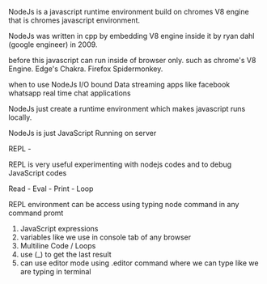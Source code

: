NodeJs is a javascript runtime environment build on chromes V8 engine that is chromes javascript environment.

NodeJs was written in cpp by embedding V8 engine inside it by ryan dahl (google engineer) in 2009.

before this javascript can run inside of browser only.
such as chrome's V8 Engine. Edge's Chakra. Firefox Spidermonkey.


when to use NodeJs
I/O bound 
Data streaming apps like facebook whatsapp 
real time chat applications



NodeJs just create a runtime environment which makes javascript runs locally.

NodeJs is just JavaScript Running on server 

REPL -

REPL is very useful experimenting with nodejs codes and to debug JavaScript codes

Read - Eval - Print - Loop

REPL environment can be access using typing node command in any command promt

1. JavaScript expressions 
2. variables like we use in console tab of any browser
3. Multiline Code / Loops 
4. use (_) to get the last result 
5. can use editor mode using .editor command where we can type like we are typing in terminal

